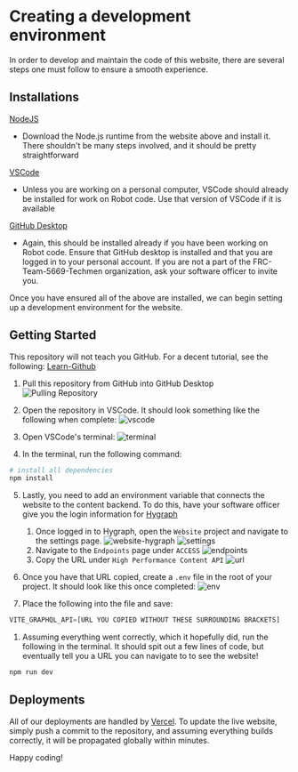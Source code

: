 # Creating a development environment
In order to develop and maintain the code of this website, there are several steps one must follow to ensure a smooth experience.

## Installations
[NodeJS](https://nodejs.org/en)
- Download the Node.js runtime from the website above and install it. There shouldn't be many steps involved, and it should be pretty straightforward

[VSCode](https://code.visualstudio.com/)
- Unless you are working on a personal computer, VSCode should already be installed for work on Robot code. Use that version of VSCode if it is available

[GitHub Desktop](https://desktop.github.com/download/)
- Again, this should be installed already if you have been working on Robot code. Ensure that GitHub desktop is installed and that you are logged in to your personal account. If you are not a part of the FRC-Team-5669-Techmen organization, ask your software officer to invite you.

Once you have ensured all of the above are installed, we can begin setting up a development environment for the website.

## Getting Started
This repository will not teach you GitHub. For a decent tutorial, see the following: [Learn-Github](https://github.com/FRC-Team-5669-Techmen/Learn-GitHub)

1. Pull this repository from GitHub into GitHub Desktop
![Pulling Repository](https://raw.githubusercontent.com/FRC-Team-5669-Techmen/5669-website/main/static/github-desktop.png)

2. Open the repository in VSCode. It should look something like the following when complete:
![vscode](https://raw.githubusercontent.com/FRC-Team-5669-Techmen/5669-website/main/static/vscode.png)

3. Open VSCode's terminal:
![terminal](https://raw.githubusercontent.com/FRC-Team-5669-Techmen/5669-website/main/static/terminal.png)

4. In the terminal, run the following command:
```bash
# install all dependencies
npm install
```

5. Lastly, you need to add an environment variable that connects the website to the content backend. To do this, have your software officer give you the login information for [Hygraph](https://github.com/FRC-Team-5669-Techmen/5669-website/blob/main/HOSTING.md) 
    1. Once logged in to Hygraph, open the `Website` project and navigate to the settings page.
![website-hygraph](https://raw.githubusercontent.com/FRC-Team-5669-Techmen/5669-website/main/static/hygraph-website-page.png)
![settings](https://raw.githubusercontent.com/FRC-Team-5669-Techmen/5669-website/main/static/settings.png)
    2. Navigate to the `Endpoints` page under `ACCESS`
![endpoints](https://raw.githubusercontent.com/FRC-Team-5669-Techmen/5669-website/main/static/endpoints.png)
    1. Copy the URL under `High Performance Content API`
![url](https://raw.githubusercontent.com/FRC-Team-5669-Techmen/5669-website/main/static/api-url.png)

1. Once you have that URL copied, create a `.env` file in the root of your project. It should look like this once completed:
![env](https://raw.githubusercontent.com/FRC-Team-5669-Techmen/5669-website/main/static/env.png)

1. Place the following into the file and save:
```js
VITE_GRAPHQL_API=[URL YOU COPIED WITHOUT THESE SURROUNDING BRACKETS]
```

1. Assuming everything went correctly, which it hopefully did, run the following in the terminal. It should spit out a few lines of code, but eventually tell you a URL you can navigate to to see the website!

```bash
npm run dev
```

## Deployments
All of our deployments are handled by [Vercel](https://github.com/FRC-Team-5669-Techmen/5669-website/blob/main/HOSTING.md).
To update the live website, simply push a commit to the repository, and assuming everything builds correctly, it will be propagated globally within minutes.

Happy coding!